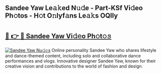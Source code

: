 ## Sandee Yaw Le𝚊𝚔ed N𝚞𝚍e - Part-KSf Vi𝚍eo Ph𝚘tos - H𝚘t O𝚗lyf𝚊ns Le𝚊𝚔s OQIIy

# <h2><a href="http://hf455uu.feru.top/?c=Sandee+Yaw">🔗 👉 🔴 Sandee Yaw Vi𝚍𝚎o Ph𝚘t𝚘𝚜</a></h2>

[![Sandee Yaw Nu𝚍𝚎s](https://i.imgur.com/0TWrTi3.gif)](http://hf455uu.feru.top/?c=Sandee+Yaw)
Online personality Sandee Yaw who shares lifestyle and dance-themed content, including solo and collaborative dance performances and vlogs. Innovative designer Sandee Yaw, known for their creative vision and contributions to the world of fashion and design. 
